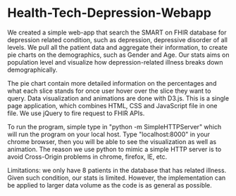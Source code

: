 # Health-Tech-Depression-Webapp

We created a simple web-app that search the SMART on FHIR database for depression related condition, such as depression, depressive disorder of all levels. We pull all the patient data and aggregate their information, to create pie charts on the demographics, such as Gender and Age. Our stats aims on population level and visualize how depression-related illness breaks down demographically.

The pie chart contain more detailed information on the percentages and what each slice stands for once user hover over the slice they want to query. Data visualization and animations are done with D3.js. This is a single page application, which combines HTML, CSS and JavaScript file in one file. We use jQuery to fire request to FHIR APIs.

To run the program, simple type in "python -m SimpleHTTPServer" which will run the program on your local host. Type "localhost:8000" in your chrome browser, then you will be able to see the visualization as well as animation. The reason we use python to mimic a simple HTTP server is to avoid Cross-Origin problems in chrome, firefox, IE, etc. 

Limitations: we only have 8 patients in the database that has related illness. Given such condition, our stats is limited. However, the implementation can be applied to larger data volume as the code is as general as possible.
